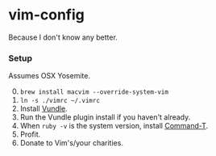 # vim-config

Because I don't know any better.

### Setup

Assumes OSX Yosemite.

0. `brew install macvim --override-system-vim`
1. `ln -s ./vimrc ~/.vimrc`
2. Install [Vundle](http://github.com/gmarik/vundle).
3. Run the Vundle plugin install if you haven't already.
5. When `ruby -v` is the system version, install [Command-T](https://github.com/wincent/Command-T).
6. Profit.
7. Donate to Vim's/your charities.
